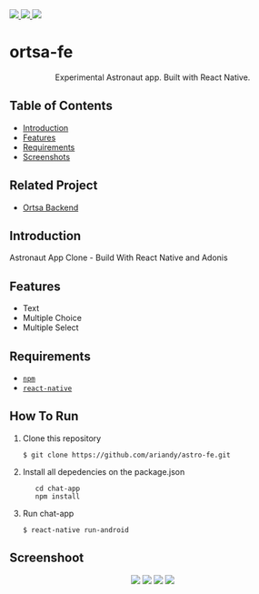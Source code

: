 <a href="">
  <img src="https://img.shields.io/badge/Project-Website-brightgreen.svg"/>
</a>

<a href="">
  <img src="https://img.shields.io/badge/Progress-80%20%25-red.svg"/>
</a>

<a href="">
  <img src="https://img.shields.io/badge/APK-Not%20Yet-red.svg"/>
</a>

# ortsa-fe

<p align="center">
  Experimental Astronaut app. Built with React Native.
</p>

## Table of Contents

- [Introduction](#introduction)
- [Features](#features)
- [Requirements](#requirements)
- [Screenshots](#screenshots)

## Related Project
* <a href="https://github.com/ariandy/astro-be">Ortsa Backend</a>

## Introduction
Astronaut App Clone - Build With React Native and Adonis

## Features
* Text
* Multiple Choice
* Multiple Select

## Requirements
* [`npm`](https://www.npmjs.com/get-npm)
* [`react-native`](https://facebook.github.io/react-native/)


## How To Run

1. Clone this repository
   ```
   $ git clone https://github.com/ariandy/astro-fe.git
   ```
2. Install all depedencies on the package.json
   ```
      cd chat-app
      npm install
   ```
3. Run chat-app
   ```
   $ react-native run-android
   ```

## Screenshoot
<p align="center">
  <img  src="https://i.imgur.com/t0vho7q.jpg"/>
  <img  src="https://i.imgur.com/KBlnNBU.jpg"/>
  <img  src="https://i.imgur.com/vZYqb63.jpg"/>
  <img  src="https://i.imgur.com/r3lu8yD.jpg"/>
</p>
